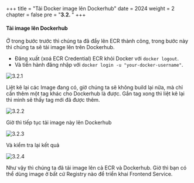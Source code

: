 +++
title = "Tải Docker image lên Dockerhub"
date = 2024
weight = 2
chapter = false
pre = "<b>3.2. </b>"
+++

#### Tải image lên Dockerhub

Ở trong bước trước thì chúng ta đã đẩy lên ECR thành công, trong bước này thì chúng ta sẽ tải image lên trên Dockerhub.

- Đăng xuất (xoá ECR Credential) ECR khỏi Docker với `docker logout`.
- Và tiến hành đăng nhập với `docker login -u "your-docker-username"`.

![3.2.1](/images/3-prepare-for-deployment/3.2.1.png)

Liệt kê lại các Image đang có, giờ chúng ta sẽ không build lại nữa, mà chỉ cần thêm một tag khác cho Dockerhub là được. Gắn tag xong thì liệt kê lại thì mình sẽ thấy tag mới đã được thêm.

![3.2.2](/images/3-prepare-for-deployment/3.2.2.png)

Giờ thì tiếp tục tải image này lên Dockerhub

![3.2.3](/images/3-prepare-for-deployment/3.2.3.png)

Và kiểm tra lại kết quả

![3.2.4](/images/3-prepare-for-deployment/3.2.4.png)

Như vậy thì chúng ta đã tải image lên cả ECR và Dockerhub. Giờ thì bạn có thể dùng image ở bất cứ Registry nào để triển khai Frontend Service.
